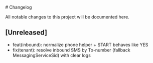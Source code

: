 \# Changelog

All notable changes to this project will be documented here.

## [Unreleased]
- feat(inbound): normalize phone helper + START behaves like YES
- fix(tenant): resolve inbound SMS by To-number (fallback MessagingServiceSid) with clear logs

